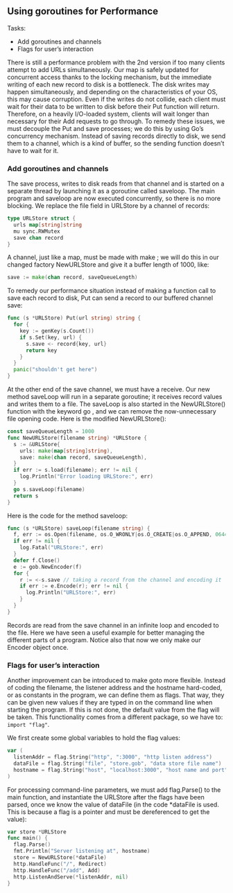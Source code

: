 ## Using goroutines for Performance

Tasks:
- Add goroutines and channels
- Flags for user’s interaction

There is still a performance problem with the 2nd version if too many clients attempt to add URLs simultaneously. Our map is safely updated for concurrent access thanks to the locking mechanism, but the immediate writing of each new record to disk is a bottleneck. The disk writes may happen simultaneously, and depending on the characteristics of your OS, this may cause corruption. Even if the writes do not collide, each client must wait for their data to be written to disk before their Put function will return. Therefore, on a heavily I/O-loaded system, clients will wait longer than necessary for their Add requests to go through. To remedy these issues, we must decouple the Put and save processes; we do this by using Go’s concurrency mechanism. Instead of saving records directly to disk, we send them to a channel, which is a kind of buffer, so the sending function doesn’t have to wait for it.

### Add goroutines and channels

The save process, writes to disk reads from that channel and is started on a separate thread by launching it as a goroutine called saveloop. The main program and saveloop are now executed concurrently, so there is no more blocking. We replace the file field in URLStore by a channel of records:
```go
type URLStore struct {
  urls map[string]string
  mu sync.RWMutex
  save chan record
}
```

A channel, just like a map, must be made with make ; we will do this in our changed factory NewURLStore and give it a buffer length of 1000, like:
```go
save := make(chan record, saveQueueLength)
```

To remedy our performance situation instead of making a function call to save each record to disk, Put can send a record to our buffered channel save:
```go
func (s *URLStore) Put(url string) string {
  for {
    key := genKey(s.Count())
    if s.Set(key, url) {
      s.save <- record{key, url}
      return key
    }
  }
  panic("shouldn't get here")
}
```

At the other end of the save channel, we must have a receive. Our new method saveLoop will run in a separate goroutine; it receives record values and writes them to a file. The saveLoop is also started in the
NewURLStore() function with the keyword go , and we can remove the now-unnecessary file opening code. Here is the modified NewURLStore():
```go
const saveQueueLength = 1000
func NewURLStore(filename string) *URLStore {
  s := &URLStore{
    urls: make(map[string]string),
    save: make(chan record, saveQueueLength),
  }
  if err := s.load(filename); err != nil {
    log.Println("Error loading URLStore:", err)
  }
  go s.saveLoop(filename)
  return s
}
```

Here is the code for the method saveloop:
```go
func (s *URLStore) saveLoop(filename string) {
  f, err := os.Open(filename, os.O_WRONLY|os.O_CREATE|os.O_APPEND, 0644)
  if err != nil {
    log.Fatal("URLStore:", err)
  }
  defer f.Close()
  e := gob.NewEncoder(f)
  for {
    r := <-s.save // taking a record from the channel and encoding it
    if err := e.Encode(r); err != nil {
      log.Println("URLStore:", err)
    }
  }
}
```

Records are read from the save channel in an infinite loop and encoded to the file. Here we have seen a useful example for better managing the different parts of a program. Notice also that now we only make our Encoder object once.

### Flags for user’s interaction

Another improvement can be introduced to make goto more flexible. Instead of coding the filename, the listener address and the hostname hard-coded, or as constants in the program, we can define them as flags. That way, they can be given new values if they are typed in on the command line when starting the program. If this is not done, the default value from the flag will be taken. This functionality comes from a different package, so we have to: `import "flag"`.

We first create some global variables to hold the flag values:
```go
var (
  listenAddr = flag.String("http", ":3000", "http listen address")
  dataFile = flag.String("file", "store.gob", "data store file name")
  hostname = flag.String("host", "localhost:3000", "host name and port")
)
```

For processing command-line parameters, we must add flag.Parse() to the main function, and instantiate the URLStore after the flags have been parsed, once we know the value of dataFile (in the code *dataFile is used. This is because a flag is a pointer and must be dereferenced to get the value):
```go 
var store *URLStore
func main() {
  flag.Parse()
  fmt.Println("Server listening at", hostname)
  store = NewURLStore(*dataFile)
  http.HandleFunc("/", Redirect)
  http.HandleFunc("/add", Add)
  http.ListenAndServe(*listenAddr, nil)
}
```
